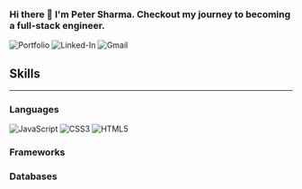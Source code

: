 ### Hi there 👋 I'm Peter Sharma. Checkout my journey to becoming a full-stack engineer.

![Portfolio](https://img.shields.io/badge/Portfolio-%23000000.svg?style=for-the-badge&logo=firefox&logoColor=#FF7139)
![Linked-In](https://img.shields.io/badge/LinkedIn-0077B5?style=for-the-badge&logo=linkedin&logoColor=white)
![Gmail](https://img.shields.io/badge/Gmail-D14836?style=for-the-badge&logo=gmail&logoColor=white)


## Skills
____

### Languages

![JavaScript](https://img.shields.io/badge/javascript-%23323330.svg?style=for-the-badge&logo=javascript&logoColor=%23F7DF1E)
![CSS3](https://img.shields.io/badge/css3-%231572B6.svg?style=for-the-badge&logo=css3&logoColor=white)
![HTML5](https://img.shields.io/badge/html5-%23E34F26.svg?style=for-the-badge&logo=html5&logoColor=white)



### Frameworks

### Databases

<!-- 
# Hello, I'm John Doe!

I'm a software engineer with a passion for open source. I have a particular interest in JavaScript and its ecosystem.

## My Skills
- JavaScript, Python, Ruby
- React, Vue, Angular
- Node.js, Express.js
- MongoDB, PostgreSQL, MySQL
- AWS, Docker, CI/CD

## 📫 How to reach me

- Twitter: [@johnDoe](https://twitter.com/johnDoe)
- LinkedIn: [John Doe](https://www.linkedin.com/in/johndoe/)

 -->



<!--
**Peterksharma/peterksharma** is a ✨ _special_ ✨ repository because its `README.md` (this file) appears on your GitHub profile.

Here are some ideas to get you started:

- 🔭 I’m currently working on ...
- 🌱 I’m currently learning ...
- 👯 I’m looking to collaborate on ...
- 🤔 I’m looking for help with ...
- 💬 Ask me about ...
- 📫 How to reach me: ...
- 😄 Pronouns: ...
- ⚡ Fun fact: ...
-->

